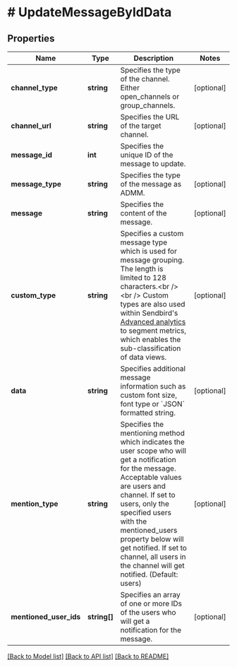 # # UpdateMessageByIdData

## Properties

Name | Type | Description | Notes
------------ | ------------- | ------------- | -------------
**channel_type** | **string** | Specifies the type of the channel. Either open_channels or group_channels. | [optional]
**channel_url** | **string** | Specifies the URL of the target channel. | [optional]
**message_id** | **int** | Specifies the unique ID of the message to update. |
**message_type** | **string** | Specifies the type of the message as ADMM. | [optional]
**message** | **string** | Specifies the content of the message. | [optional]
**custom_type** | **string** | Specifies a custom message type which is used for message grouping. The length is limited to 128 characters.&lt;br /&gt;&lt;br /&gt; Custom types are also used within Sendbird&#39;s [Advanced analytics](/docs/chat/v3/platform-api/guides/advanced-analytics) to segment metrics, which enables the sub-classification of data views. | [optional]
**data** | **string** | Specifies additional message information such as custom font size, font type or &#x60;JSON&#x60; formatted string. | [optional]
**mention_type** | **string** | Specifies the mentioning method which indicates the user scope who will get a notification for the message. Acceptable values are users and channel. If set to users, only the specified users with the mentioned_users property below will get notified. If set to channel, all users in the channel will get notified. (Default: users) | [optional]
**mentioned_user_ids** | **string[]** | Specifies an array of one or more IDs of the users who will get a notification for the message. | [optional]

[[Back to Model list]](../../README.md#models) [[Back to API list]](../../README.md#endpoints) [[Back to README]](../../README.md)
